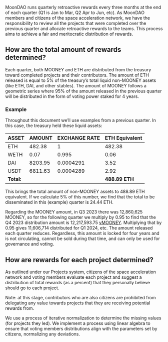 MoonDAO runs quarterly retroactive rewards every three months at the end of each quarter (Q1 is Jan to Mar, Q2 Apr to Jun, etc). As MoonDAO members and citizens of the space acceleration network, we have the responsibility to review all the projects that were completed over the previous quarter and allocate retroactive rewards to the teams. This process aims to achieve a fair and meritocratic distribution of rewards.

## How are the total amount of rewards determined?

Each quarter, both MOONEY and ETH are distributed from the treasury toward completed projects and their contributors. The amount of ETH released is equal to 5% of the treasury’s total liquid non-MOONEY assets (like ETH, DAI, and other stables). The amount of MOONEY follows a geometric series where 95% of the amount released in the previous quarter will be distributed in the form of voting power staked for 4 years.

### Example

Throughout this document we’ll use examples from a previous quarter. In this case, the treasury held these liquid assets:

| ASSET | AMOUNT | EXCHANGE RATE | ETH Equivalent |
|-------|--------|---------------|----------------|
| ETH   | 482.38 | 1             | 482.38         |
| WETH  | 0.07   | 0.995         | 0.06           |
| DAI   | 8203.95| 0.0004291     | 3.52           |
| USDT  | 6811.63| 0.0004289     | 2.92           |
| **Total:** | | | **488.89 ETH** |

This brings the total amount of non-MOONEY assets to 488.89 ETH equivalent. If we calculate 5% of this number, we find that the total to be disseminated in this (example) quarter is 24.44 ETH.

Regarding the MOONEY amount, in Q3 2023 there was 12,860,625 MOONEY, so for the following quarter we multiply by 0.95 to find that the Q4 2023 distribution amount is 12,217,593.75 [vMOONEY](vmooney.md). Multiplying that by 0.95 gives 11,606,714 distributed for Q1 2024, etc. The amount released each quarter reduces. Regardless, this amount is locked for four years and is not circulating, cannot be sold during that time, and can only be used for governance and voting.

## How are rewards for each project determined?

As outlined under our Projects system, citizens of the space acceleration network and voting members evaluate each project and suggest a distribution of total rewards (as a percent) that they personally believe should go to each project.

Note: at this stage, contributors who are also citizens are prohibited from delegating any value towards projects that they are receiving potential rewards from.

We use a process of iterative normalization to determine the missing values (for projects they led). We implement a process using linear algebra to ensure that voting members distributions align with the parameters set by citizens, normalizing any deviations.

